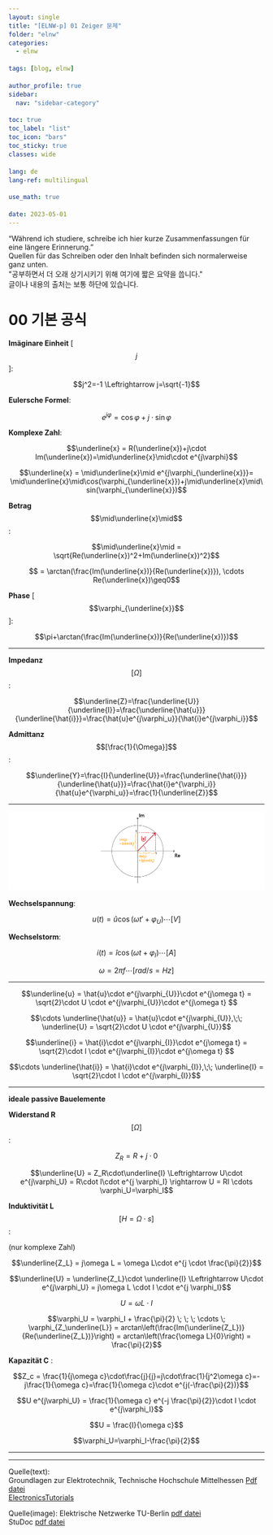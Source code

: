```yaml
---
layout: single
title: "[ELNW-p] 01 Zeiger 문제"
folder: "elnw"
categories:
  - elnw

tags: [blog, elnw]

author_profile: true
sidebar:
  nav: "sidebar-category"

toc: true
toc_label: "list"
toc_icon: "bars"
toc_sticky: true
classes: wide

lang: de
lang-ref: multilingual

use_math: true

date: 2023-05-01
---
```


<div class="notice">
“Während ich studiere, schreibe ich hier kurze Zusammenfassungen für eine längere Erinnerung.”<br>
Quellen für das Schreiben oder den Inhalt befinden sich normalerweise ganz unten.<br>
"공부하면서 더 오래 상기시키기 위해 여기에 짧은 요약을 씁니다."<br>
글이나 내용의 출처는 보통 하단에 있습니다.<br>
</div>

# 00 기본 공식

**Imäginare Einheit** [ $$j$$ ]:

$$j^2=-1 \Leftrightarrow j=\sqrt{-1}$$

**Eulersche Formel**:

$$e^{j \varphi} = \cos{\varphi}+j\cdot\sin{\varphi}$$

**Komplexe Zahl**:

$$\underline{x} = R(\underline{x})+j\cdot Im(\underline{x})=\mid\underline{x}\mid\cdot e^{j\varphi}$$

$$\underline{x} = \mid\underline{x}\mid e^{j\varphi_{\underline{x}}}= \mid\underline{x}\mid\cos(\varphi_{\underline{x}})+j\mid\underline{x}\mid\sin(\varphi_{\underline{x}})$$

**Betrag** $$\mid\underline{x}\mid$$:

$$\mid\underline{x}\mid = \sqrt{Re(\underline{x})^2+Im(\underline{x})^2}$$

$$ = \arctan(\frac{Im(\underline{x})}{Re(\underline{x})}), \cdots Re(\underline{x})\geq0$$

**Phase** [ $$\varphi_{\underline{x}}$$ ]:

$$\pi+\arctan(\frac{Im(\underline{x})}{Re(\underline{x})})$$

---

**Impedanz** $$[\Omega]$$:

$$\underline{Z}=\frac{\underline{U}}{\underline{I}}=\frac{\underline{\hat{u}}}{\underline{\hat{i}}}=\frac{\hat{u}e^{j\varphi_u}}{\hat{i}e^{j\varphi_i}}$$

**Admittanz** $$[\frac{1}{\Omega}]$$:

$$\underline{Y}=\frac{I}{\underline{U}}=\frac{\underline{\hat{i}}}{\underline{\hat{u}}}=\frac{\hat{i}e^{\varphi_i}}{\hat{u}e^{\varphi_u}}=\frac{1}{\underline{Z}}$$

---

<img src="https://github.com/Sehoon1207/sehoon1207.github.io/blob/main/_posts/studium/2023-s%20elnw/img/01_zeiger/01_a_groundlage.png?raw=true">

**Wechselspannung**:

$$u(t) = \hat{u}\cos(\omega t'+\varphi_{U})\cdots[V]$$

**Wechselstorm**:

$$i(t) = \hat{i}\cos(\omega t+\varphi_{I})\cdots[A]$$

$$\omega = 2\pi f \cdots[rad/s = Hz]$$

---

$$\underline{u} = \hat{u}\cdot e^{j\varphi_{U}}\cdot e^{j\omega t} = \sqrt{2}\cdot U \cdot e^{j\varphi_{U}}\cdot e^{j\omega t} $$

$$\cdots \underline{\hat{u}} = \hat{u}\cdot e^{j\varphi_{U}},\;\; \underline{U} = \sqrt{2}\cdot U \cdot e^{j\varphi_{U}}$$

$$\underline{i} = \hat{i}\cdot e^{j\varphi_{I}}\cdot e^{j\omega t} = \sqrt{2}\cdot I \cdot e^{j\varphi_{I}}\cdot e^{j\omega t} $$

$$\cdots \underline{\hat{i}} = \hat{i}\cdot e^{j\varphi_{I}},\;\; \underline{I} = \sqrt{2}\cdot I \cdot e^{j\varphi_{I}}$$

---

**ideale passive Bauelemente**

**Widerstand R** $$[\Omega]$$:

$$Z_R=R+j\cdot 0$$

$$\underline{U} = Z_R\cdot\underline{I} \Leftrightarrow U\cdot e^{j\varphi_U} = R\cdot I\cdot e^{j \varphi_I} \rightarrow U = RI \cdots \varphi_U=\varphi_I$$

**Induktivität L** $$[H = \Omega\cdot s]$$:

(nur komplexe Zahl)

$$\underline{Z_L} = j\omega L = \omega L\cdot e^{j \cdot \frac{\pi}{2}}$$

$$\underline{U} = \underline{Z_L}\cdot \underline{I} \Leftrightarrow U\cdot e^{j\varphi_U} = j\omega L \cdot I \cdot e^{j \varphi_I}$$

$$U = \omega L \cdot I$$

$$\varphi_U = \varphi_I + \frac{\pi}{2} \; \; \; \cdots \; \varphi_{Z_\underline{L}} = arctan\left(\frac{Im(\underline{Z_L})}{Re(\underline{Z_L})}\right) = arctan\left(\frac{\omega L}{0}\right) = \frac{\pi}{2}$$

**Kapazität C** :

$$Z_c = \frac{1}{j\omega c}\cdot\frac{j}{j}=j\cdot\frac{1}{j^2\omega c}=-j\frac{1}{\omega c}=\frac{1}{\omega c}\cdot e^{j(-\frac{\pi}{2})}$$

$$U e^{j\varphi_U} = \frac{1}{\omega c} e^{-j \frac{\pi}{2}}\cdot I \cdot e^{j\varphi_I}$$

$$U = \frac{I}{\omega c}$$

$$\varphi_U=\varphi_I-\frac{\pi}{2}$$

---

---

Quelle(text):  
Groundlagen zur Elektrotechnik, Technische Hochschule Mittelhessen [Pdf datei](https://www.thm.de/iem/images/user/novender-978/get.pdf)  
[ElectronicsTutorials](https://www.electronics-tutorials.ws/accircuits/complex-numbers.html)

Quelle(image):
Elektrische Netzwerke TU-Berlin [pdf datei](https://isis.tu-berlin.de/pluginfile.php/2756135/mod_resource/content/10/1_Grundlagen_Zeiger-SENSE-2023.pdf)  
StuDoc [pdf datei](https://www.studocu.com/de/course/technische-universitat-berlin/elektrische-netzwerke/124295)

<!-- &nbsp; 1칸 띄어쓰기 -->
<!-- &ensp; 2칸 띄어쓰기 -->
<!-- &emsp; 3칸 띄어쓰기 -->
